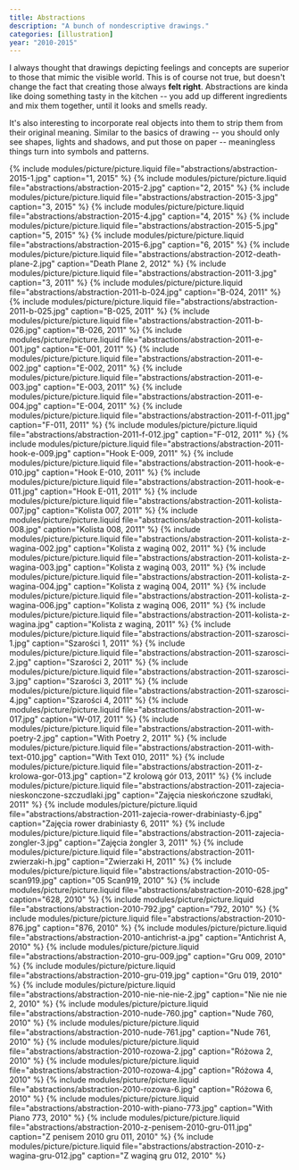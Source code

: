 ```yaml
---
title: Abstractions
description: "A bunch of nondescriptive drawings."
categories: [illustration]
year: "2010-2015"
---
```


I always thought that drawings depicting feelings and concepts are superior to those that mimic the visible world. This is of course not true, but doesn't change the fact that creating those always __felt right__. Abstractions are kinda like doing something tasty in the kitchen -- you add up different ingredients and mix them together, until it looks and smells ready.

It's also interesting to incorporate real objects into them to strip them from their original meaning. Similar to the basics of drawing -- you should only see shapes, lights and shadows, and put those on paper -- meaningless things turn into symbols and patterns.

{% include modules/picture/picture.liquid file="abstractions/abstraction-2015-1.jpg" caption="1, 2015" %}
{% include modules/picture/picture.liquid file="abstractions/abstraction-2015-2.jpg" caption="2, 2015" %}
{% include modules/picture/picture.liquid file="abstractions/abstraction-2015-3.jpg" caption="3, 2015" %}
{% include modules/picture/picture.liquid file="abstractions/abstraction-2015-4.jpg" caption="4, 2015" %}
{% include modules/picture/picture.liquid file="abstractions/abstraction-2015-5.jpg" caption="5, 2015" %}
{% include modules/picture/picture.liquid file="abstractions/abstraction-2015-6.jpg" caption="6, 2015" %}
{% include modules/picture/picture.liquid file="abstractions/abstraction-2012-death-plane-2.jpg" caption="Death Plane 2, 2012" %}
{% include modules/picture/picture.liquid file="abstractions/abstraction-2011-3.jpg" caption="3, 2011" %}
{% include modules/picture/picture.liquid file="abstractions/abstraction-2011-b-024.jpg" caption="B-024, 2011" %}
{% include modules/picture/picture.liquid file="abstractions/abstraction-2011-b-025.jpg" caption="B-025, 2011" %}
{% include modules/picture/picture.liquid file="abstractions/abstraction-2011-b-026.jpg" caption="B-026, 2011" %}
{% include modules/picture/picture.liquid file="abstractions/abstraction-2011-e-001.jpg" caption="E-001, 2011" %}
{% include modules/picture/picture.liquid file="abstractions/abstraction-2011-e-002.jpg" caption="E-002, 2011" %}
{% include modules/picture/picture.liquid file="abstractions/abstraction-2011-e-003.jpg" caption="E-003, 2011" %}
{% include modules/picture/picture.liquid file="abstractions/abstraction-2011-e-004.jpg" caption="E-004, 2011" %}
{% include modules/picture/picture.liquid file="abstractions/abstraction-2011-f-011.jpg" caption="F-011, 2011" %}
{% include modules/picture/picture.liquid file="abstractions/abstraction-2011-f-012.jpg" caption="F-012, 2011" %}
{% include modules/picture/picture.liquid file="abstractions/abstraction-2011-hook-e-009.jpg" caption="Hook E-009, 2011" %}
{% include modules/picture/picture.liquid file="abstractions/abstraction-2011-hook-e-010.jpg" caption="Hook E-010, 2011" %}
{% include modules/picture/picture.liquid file="abstractions/abstraction-2011-hook-e-011.jpg" caption="Hook E-011, 2011" %}
{% include modules/picture/picture.liquid file="abstractions/abstraction-2011-kolista-007.jpg" caption="Kolista 007, 2011" %}
{% include modules/picture/picture.liquid file="abstractions/abstraction-2011-kolista-008.jpg" caption="Kolista 008, 2011" %}
{% include modules/picture/picture.liquid file="abstractions/abstraction-2011-kolista-z-wagina-002.jpg" caption="Kolista z waginą 002, 2011" %}
{% include modules/picture/picture.liquid file="abstractions/abstraction-2011-kolista-z-wagina-003.jpg" caption="Kolista z waginą 003, 2011" %}
{% include modules/picture/picture.liquid file="abstractions/abstraction-2011-kolista-z-wagina-004.jpg" caption="Kolista z waginą 004, 2011" %}
{% include modules/picture/picture.liquid file="abstractions/abstraction-2011-kolista-z-wagina-006.jpg" caption="Kolista z waginą 006, 2011" %}
{% include modules/picture/picture.liquid file="abstractions/abstraction-2011-kolista-z-wagina.jpg" caption="Kolista z waginą, 2011" %}
{% include modules/picture/picture.liquid file="abstractions/abstraction-2011-szarosci-1.jpg" caption="Szarości 1, 2011" %}
{% include modules/picture/picture.liquid file="abstractions/abstraction-2011-szarosci-2.jpg" caption="Szarości 2, 2011" %}
{% include modules/picture/picture.liquid file="abstractions/abstraction-2011-szarosci-3.jpg" caption="Szarości 3, 2011" %}
{% include modules/picture/picture.liquid file="abstractions/abstraction-2011-szarosci-4.jpg" caption="Szarości 4, 2011" %}
{% include modules/picture/picture.liquid file="abstractions/abstraction-2011-w-017.jpg" caption="W-017, 2011" %}
{% include modules/picture/picture.liquid file="abstractions/abstraction-2011-with-poetry-2.jpg" caption="With Poetry 2, 2011" %}
{% include modules/picture/picture.liquid file="abstractions/abstraction-2011-with-text-010.jpg" caption="With Text 010, 2011" %}
{% include modules/picture/picture.liquid file="abstractions/abstraction-2011-z-krolowa-gor-013.jpg" caption="Z krolową gór 013, 2011" %}
{% include modules/picture/picture.liquid file="abstractions/abstraction-2011-zajecia-nieskonczone-szczudlaki.jpg" caption="Zajęcia nieskończone szudłaki, 2011" %}
{% include modules/picture/picture.liquid file="abstractions/abstraction-2011-zajecia-rower-drabiniasty-6.jpg" caption="Zajęcia rower drabiniasty 6, 2011" %}
{% include modules/picture/picture.liquid file="abstractions/abstraction-2011-zajecia-zongler-3.jpg" caption="Zajęcia żongler 3, 2011" %}
{% include modules/picture/picture.liquid file="abstractions/abstraction-2011-zwierzaki-h.jpg" caption="Zwierzaki H, 2011" %}
{% include modules/picture/picture.liquid file="abstractions/abstraction-2010-05-scan919.jpg" caption="05 Scan919, 2010" %}
{% include modules/picture/picture.liquid file="abstractions/abstraction-2010-628.jpg" caption="628, 2010" %}
{% include modules/picture/picture.liquid file="abstractions/abstraction-2010-792.jpg" caption="792, 2010" %}
{% include modules/picture/picture.liquid file="abstractions/abstraction-2010-876.jpg" caption="876, 2010" %}
{% include modules/picture/picture.liquid file="abstractions/abstraction-2010-antichrist-a.jpg" caption="Antichrist A, 2010" %}
{% include modules/picture/picture.liquid file="abstractions/abstraction-2010-gru-009.jpg" caption="Gru 009, 2010" %}
{% include modules/picture/picture.liquid file="abstractions/abstraction-2010-gru-019.jpg" caption="Gru 019, 2010" %}
{% include modules/picture/picture.liquid file="abstractions/abstraction-2010-nie-nie-nie-2.jpg" caption="Nie nie nie 2, 2010" %}
{% include modules/picture/picture.liquid file="abstractions/abstraction-2010-nude-760.jpg" caption="Nude 760, 2010" %}
{% include modules/picture/picture.liquid file="abstractions/abstraction-2010-nude-761.jpg" caption="Nude 761, 2010" %}
{% include modules/picture/picture.liquid file="abstractions/abstraction-2010-rozowa-2.jpg" caption="Różowa 2, 2010" %}
{% include modules/picture/picture.liquid file="abstractions/abstraction-2010-rozowa-4.jpg" caption="Różowa 4, 2010" %}
{% include modules/picture/picture.liquid file="abstractions/abstraction-2010-rozowa-6.jpg" caption="Różowa 6, 2010" %}
{% include modules/picture/picture.liquid file="abstractions/abstraction-2010-with-piano-773.jpg" caption="With Piano 773, 2010" %}
{% include modules/picture/picture.liquid file="abstractions/abstraction-2010-z-penisem-2010-gru-011.jpg" caption="Z penisem 2010 gru 011, 2010" %}
{% include modules/picture/picture.liquid file="abstractions/abstraction-2010-z-wagina-gru-012.jpg" caption="Z waginą gru 012, 2010" %}
